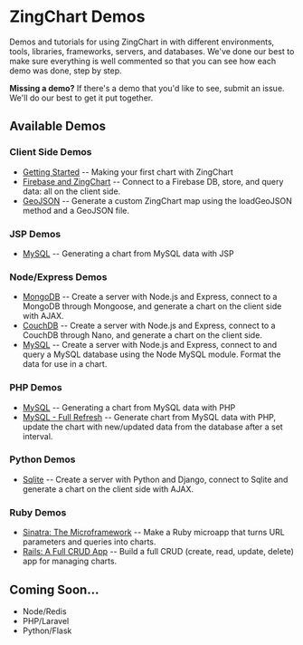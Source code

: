 # ZingChart Demos

Demos and tutorials for using ZingChart in with different environments, tools, libraries, frameworks, servers, and databases. We've done our best to make sure everything is well commented so that you can see how each demo was done, step by step.

**Missing a demo?**
If there's a demo that you'd like to see, submit an issue. We'll do our best to get it put together.

## Available Demos

### Client Side Demos
* [Getting Started](Client%20Side/Getting%20Started) -- Making your first chart with ZingChart
* [Firebase and ZingChart](Client%20Side/Firebase) -- Connect to a Firebase DB, store, and query data: all on the client side.
* [GeoJSON](Client%20Side/GeoJSON) -- Generate a custom ZingChart map using the loadGeoJSON method and a GeoJSON file.

### JSP Demos
* [MySQL](JSP/MySQL) -- Generating a chart from MySQL data with JSP

### Node/Express Demos
* [MongoDB](Node/MongoDB) -- Create a server with Node.js and Express, connect to a MongoDB through Mongoose, and generate a chart on the client side with AJAX.
* [CouchDB](Node/CouchDB) -- Create a server with Node.js and Express, connect to a CouchDB through Nano, and generate a chart on the client side.
* [MySQL](Node/MySQL) -- Create a server with Node.js and Express, connect to and query a MySQL database using the Node MySQL module. Format the data for use in a chart.

### PHP Demos
* [MySQL](PHP/MySQL) -- Generating a chart from MySQL data with PHP
* [MySQL - Full Refresh](PHP/MySQL%20-%20Full%20Refresh) -- Generate chart from MySQL data with PHP, update the chart with new/updated data from the database after a set interval.

### Python Demos
* [Sqlite](Python/Django) -- Create a server with Python and Django, connect to Sqlite and generate a chart on the client side with AJAX.

### Ruby Demos
* [Sinatra: The Microframework](Ruby/Sinatra) -- Make a Ruby microapp that turns URL parameters and queries into charts.
* [Rails: A Full CRUD App](Ruby/Rails) -- Build a full CRUD (create, read, update, delete) app for managing charts.

## Coming Soon...

* Node/Redis
* PHP/Laravel
* Python/Flask